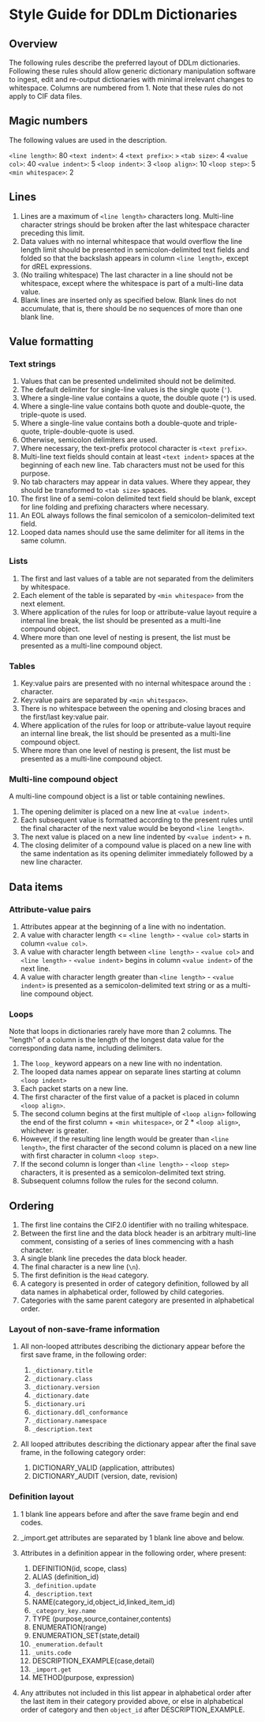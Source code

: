 # Style Guide for DDLm Dictionaries

## Overview

The following rules describe the preferred layout of DDLm dictionaries. Following
these rules should allow generic dictionary manipulation software to ingest,
edit and re-output dictionaries with minimal irrelevant changes to whitespace. 
Columns are numbered from 1. Note that these rules do not apply to CIF data files.

## Magic numbers

The following values are used in the description.

`<line length>`: 80
`<text indent>`: 4
`<text prefix>`: `>`
`<tab size>`: 4
`<value col>`: 40
`<value indent>`: 5
`<loop indent>`: 3
`<loop align>`: 10
`<loop step>`: 5
`<min whitespace>`: 2

## Lines

1. Lines are a maximum of `<line length>` characters long. Multi-line character strings should
be broken after the last whitespace character preceding this limit.
2. Data values with no internal whitespace that would overflow the line length limit
should be presented in semicolon-delimited text fields and folded so that the 
backslash appears in column `<line length>`, except for dREL expressions.
3. (No trailing whitespace) The last character in a line should not be whitespace, 
except where the whitespace is part of a multi-line data value.
4. Blank lines are inserted only as specified below. Blank lines do not accumulate,
that is, there should be no sequences of more than one blank line.
   
## Value formatting

### Text strings

1. Values that can be presented undelimited should not be delimited.
2. The default delimiter for single-line values is the single quote (`'`).
3. Where a single-line value contains a quote, the double quote (`"`) is used.
4. Where a single-line value contains both quote and double-quote, the
   triple-quote is used.
5. Where a single-line value contains both a double-quote and triple-quote,
   triple-double-quote is used.
6. Otherwise, semicolon delimiters are used.
7. Where necessary, the text-prefix protocol character is `<text prefix>`.
8. Multi-line text fields should contain at least `<text indent>` spaces at the beginning of
   each new line. Tab characters must not be used for this purpose.
9. No tab characters may appear in data values. Where they appear, they
   should be transformed to `<tab size>` spaces.
10. The first line of a semi-colon delimited text field should be blank, except
   for line folding and prefixing characters where necessary.
11. An EOL always follows the final semicolon of a semicolon-delimited text field.
12. Looped data names should use the same delimiter for all items in the same column.

### Lists

1. The first and last values of a table are not separated from the delimiters by whitespace.
2. Each element of the table is separated by `<min whitespace>` from the next element.
3. Where application of the rules for loop or attribute-value layout require a internal 
   line break, the list should be presented as a multi-line compound object.
4. Where more than one level of nesting is present, the list must be presented as a
   multi-line compound object.

### Tables

1. Key:value pairs are presented with no internal whitespace around the `:` character.
2. Key:value pairs are separated by `<min whitespace>`.
3. There is no whitespace between the opening and closing braces and the first/last
   key:value pair.
4. Where application of the rules for loop or attribute-value layout require an 
   internal line break, the list should be presented as a multi-line compound object.
5. Where more than one level of nesting is present, the list must be presented as a
   multi-line compound object.

### Multi-line compound object

A multi-line compound object is a list or table containing newlines.

1. The opening delimiter is placed on a new line at `<value indent>`.
2. Each subsequent value is formatted according to the present rules
   until the final character of the next value would be beyond `<line length>`.
3. The next value is placed on a new line indented by `<value indent>` + n.
4. The closing delimiter of a compound value is placed on a new line with
   the same indentation as its opening delimiter immediately followed by a
   new line character.

## Data items

### Attribute-value pairs

1. Attributes appear at the beginning of a line with no indentation.
2. A value with character length <= `<line length>` - `<value col>` starts 
   in column `<value col>`.
3. A value with character length between `<line length>` - `<value col>` and
   `<line length>` - `<value indent>` begins in column `<value indent>` of
   the next line.
4. A value with character length greater than `<line length>` - `<value indent>` 
   is presented as a semicolon-delimited text string or as a multi-line compound
   object.

### Loops

Note that loops in dictionaries rarely have more than 2 columns. The "length"
of a column is the length of the longest data value for the corresponding
data name, including delimiters.

1. The `loop_` keyword appears on a new line with no indentation.
2. The looped data names appear on separate lines starting at column `<loop indent>`
3. Each packet starts on a new line.
4. The first character of the first value of a packet is placed in column `<loop align>`.
5. The second column begins at the first multiple of `<loop align>` following the end of
   the first column + `<min whitespace>`, or 2 * `<loop align>`, whichever is greater.
5. However, if the resulting line length would be greater than `<line length>`, the first 
   character of the second column is placed on a new line with first character 
   in column `<loop step>`.
7. If the second column is longer than `<line length>` - `<loop step>` 
   characters, it is presented as a semicolon-delimited text string.
8. Subsequent columns follow the rules for the second column.

## Ordering

1. The first line contains the CIF2.0 identifier with no trailing whitespace.
2. Between the first line and the data block header is an arbitrary multi-line
comment, consisting of a series of lines commencing with a hash character.
3. A single blank line precedes the data block header.
4. The final character is a new line (`\n`).
5. The first definition is the `Head` category.
6. A category is presented in order of category definition, followed by
   all data names in alphabetical order, followed by child categories.
7. Categories with the same parent category are presented in alphabetical
   order.

### Layout of non-save-frame information

1. All non-looped attributes describing the dictionary appear before the
first save frame, in the following order:
   1. `_dictionary.title`
   2. `_dictionary.class`
   3. `_dictionary.version`
   4. `_dictionary.date`
   5. `_dictionary.uri`
   6. `_dictionary.ddl_conformance`
   7. `_dictionary.namespace`
   8. `_description.text`

2. All looped attributes describing the dictionary appear after the final
save frame, in the following category order:
   1. DICTIONARY_VALID (application, attributes)
   2. DICTIONARY_AUDIT (version, date, revision)
  
### Definition layout

1. 1 blank line appears before and after the save frame begin and end codes.
2. _import.get attributes are separated by 1 blank line above and below.
3. Attributes in a definition appear in the following order, where present:
   1. DEFINITION(id, scope, class)
   2. ALIAS (definition_id)
   3. `_definition.update`
   4. `_description.text`
   5. NAME(category_id,object_id,linked_item_id)
   6. `_category_key.name`
   7. TYPE (purpose,source,container,contents)
   8. ENUMERATION(range)
   9. ENUMERATION_SET(state,detail)
   9. `_enumeration.default`
   9. `_units.code`
   9. DESCRIPTION_EXAMPLE(case,detail)
   10. `_import.get`
   11. METHOD(purpose, expression)
   
4. Any attributes not included in this list appear in alphabetical order after
the last item in their category provided above, or else in alphabetical order
of category and then `object_id` after DESCRIPTION_EXAMPLE.

